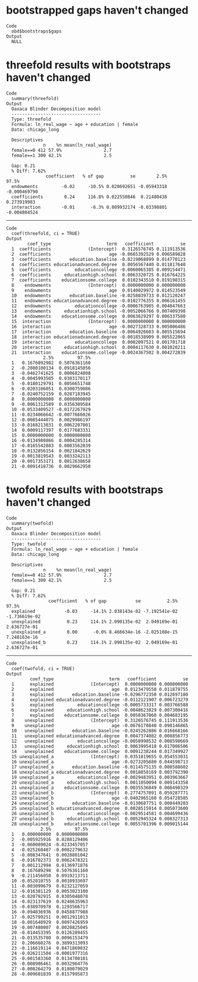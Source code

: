 # bootstrapped gaps haven't changed

    Code
      obd$bootstraps$gaps
    Output
      NULL

# threefold results with bootstraps haven't changed

    Code
      summary(threefold)
    Output
      Oaxaca Blinder Decomposition model
      ----------------------------------
      Type: threefold
      Formula: ln_real_wage ~ age + education | female
      Data: chicago_long
      
      Descriptives
                  n    %n mean(ln_real_wage)
      female==0 412 57.9%                2.7
      female==1 300 42.1%                2.5
      
      Gap: 0.21
      % Diff: 7.62%
                   coefficient   % of gap          se        2.5%        97.5%
      endowments         -0.02     -10.5% 0.020692651 -0.05943318 -0.000469790
      coefficients        0.24     116.8% 0.022550846  0.21480438  0.273919983
      interaction        -0.01      -6.3% 0.009932174 -0.03398801 -0.004804524

---

    Code
      coef(threefold, ci = TRUE)
    Output
            coef_type                     term   coefficient          se
      1  coefficients              (Intercept)  0.3126576745 0.111913536
      2  coefficients                      age -0.0665392529 0.096589828
      3  coefficients       education.baseline -0.0219068899 0.014770123
      4  coefficients educationadvanced.degree  0.0056567440 0.011817640
      5  coefficients         educationcollege -0.0060065385 0.009154471
      6  coefficients     educationhigh.school  0.0063320725 0.016764225
      7  coefficients    educationsome.college  0.0102343510 0.019198315
      8    endowments              (Intercept)  0.0000000000 0.000000000
      9    endowments                      age  0.0140029972 0.014523549
      10   endowments       education.baseline -0.0258039733 0.012120247
      11   endowments educationadvanced.degree -0.0102776355 0.006161455
      12   endowments         educationcollege -0.0006763985 0.004047663
      13   endowments     educationhigh.school -0.0052066766 0.007409398
      14   endowments    educationsome.college  0.0063629297 0.006337580
      15  interaction              (Intercept)  0.0000000000 0.000000000
      16  interaction                      age -0.0027328733 0.005006486
      17  interaction       education.baseline -0.0064926603 0.005515694
      18  interaction educationadvanced.degree -0.0018538909 0.005522065
      19  interaction         educationcollege  0.0002097521 0.001701718
      20  interaction     educationhigh.school  0.0004117630 0.001020211
      21  interaction    educationsome.college -0.0024367502 0.004272839
                  2.5%         97.5%
      1   0.1676892982  0.5076361160
      2  -0.2080100134  0.0918145056
      3  -0.0462741625  0.0006824008
      4  -0.0045993505  0.0303170117
      5  -0.0180129791  0.0056651748
      6  -0.0203106051  0.0300759086
      7  -0.0240752159  0.0287183945
      8   0.0000000000  0.0000000000
      9  -0.0061312589  0.0356309584
      10 -0.0533409527 -0.0172267929
      11 -0.0234066642 -0.0077666026
      12 -0.0085444075  0.0029986197
      13 -0.0168213031  0.0062207001
      14  0.0009117397  0.0177683331
      15  0.0000000000  0.0000000000
      16 -0.0134980866  0.0004285314
      17 -0.0165542883  0.0003562039
      18 -0.0132856154  0.0021842629
      19 -0.0013819543  0.0033242113
      20 -0.0017353171  0.0012638658
      21 -0.0091418736  0.0029662950

# twofold results with bootstraps haven't changed

    Code
      summary(twofold)
    Output
      Oaxaca Blinder Decomposition model
      ----------------------------------
      Type: twofold
      Formula: ln_real_wage ~ age + education | female
      Data: chicago_long
      
      Descriptives
                  n    %n mean(ln_real_wage)
      female==0 412 57.9%                2.7
      female==1 300 42.1%                2.5
      
      Gap: 0.21
      % Diff: 7.62%
                    coefficient   % of gap           se          2.5%         97.5%
      explained           -0.03     -14.1% 2.038143e-02 -7.192541e-02 -1.736619e-02
      unexplained          0.23     114.1% 2.090135e-02  2.049169e-01  2.636727e-01
      unexplained_a        0.00      -0.0% 8.466634e-16 -2.025108e-15  7.248163e-16
      unexplained_b        0.23     114.1% 2.090135e-02  2.049169e-01  2.636727e-01

---

    Code
      coef(twofold, ci = TRUE)
    Output
             coef_type                     term   coefficient          se
      1      explained              (Intercept)  0.0000000000 0.000000000
      2      explained                      age  0.0123479550 0.011879755
      3      explained       education.baseline -0.0296772350 0.012697180
      4      explained educationadvanced.degree -0.0112121907 0.006723279
      5      explained         educationcollege -0.0005733317 0.003766588
      6      explained     educationhigh.school -0.0048623829 0.007300416
      7      explained    educationsome.college  0.0050367060 0.004683195
      8    unexplained              (Intercept)  0.3126576745 0.111913536
      9    unexplained                      age -0.0676170840 0.098146865
      10   unexplained       education.baseline -0.0245262886 0.016668166
      11   unexplained educationadvanced.degree  0.0047374082 0.008856773
      12   unexplained         educationcollege -0.0058998532 0.008598669
      13   unexplained     educationhigh.school  0.0063995418 0.017086506
      14   unexplained    educationsome.college  0.0091238244 0.017349927
      15 unexplained_a              (Intercept)  0.0351819655 0.054553031
      16 unexplained_a                      age -0.0273205680 0.044598713
      17 unexplained_a       education.baseline -0.0114575135 0.008588602
      18 unexplained_a educationadvanced.degree  0.0018858169 0.003792390
      19 unexplained_a         educationcollege -0.0029483951 0.003963667
      20 unexplained_a     educationhigh.school  0.0011050094 0.009143358
      21 unexplained_a    educationsome.college  0.0035536849 0.008490329
      22 unexplained_b              (Intercept)  0.2774757091 0.059287771
      23 unexplained_b                      age -0.0402965160 0.054728585
      24 unexplained_b       education.baseline -0.0130687751 0.008449203
      25 unexplained_b educationadvanced.degree  0.0028515914 0.005073600
      26 unexplained_b         educationcollege -0.0029514581 0.004699436
      27 unexplained_b     educationhigh.school  0.0052945324 0.008327313
      28 unexplained_b    educationsome.college  0.0055701396 0.009015144
                 2.5%         97.5%
      1   0.000000000  0.0000000000
      2  -0.005925916  0.0288129406
      3  -0.060089024 -0.0233457057
      4  -0.025260487 -0.0082279632
      5  -0.008347641  0.0028801042
      6  -0.016702373  0.0062478321
      7   0.001212994  0.0136971876
      8   0.167689298  0.5076361160
      9  -0.211456050  0.0919213711
      10 -0.052010755  0.0010933697
      11 -0.003099679  0.0232127059
      12 -0.016381129  0.0053023100
      13 -0.020792915  0.0305048078
      14 -0.023137619  0.0248635963
      15 -0.038970978  0.1293566717
      16 -0.094836936  0.0458877988
      17 -0.025799251  0.0012911013
      18 -0.001640929  0.0097426959
      19 -0.007480007  0.0020825045
      20 -0.014453395  0.0126289455
      21 -0.013535780  0.0096153479
      22  0.206660276  0.3899313093
      23 -0.116619114  0.0471869032
      24 -0.026211504 -0.0001977316
      25 -0.001583360  0.0134700101
      26 -0.008986461  0.0032964776
      27 -0.008264279  0.0180079029
      28 -0.009601839  0.0157995873

